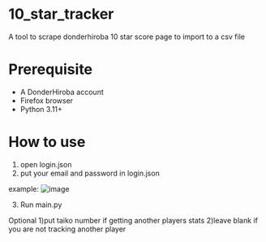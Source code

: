 # 10_star_tracker
A tool to scrape donderhiroba 10 star score page to import to a csv file

# Prerequisite
- A DonderHiroba account
- Firefox browser
- Python 3.11+

# How to use
1) open login.json
2) put your email and password in login.json


  example:
  ![image](https://github.com/GamerMario54321/10_star_tracker/assets/57037116/c187f15c-a0d2-4f33-891e-5fae29e839bd)

  
3) Run main.py

Optional
1)put taiko number if getting another players stats
2)leave blank if you are not tracking another player
